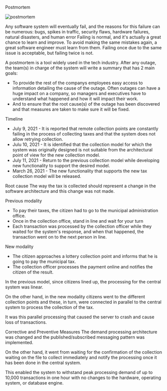 Postmortem


![postmortem](https://user-images.githubusercontent.com/105058306/215735776-7a04bf06-38cc-42c9-ae7c-91434131b98b.gif)






Any software system will eventually fail, and the reasons for this failure can be numerous: bugs, spikes in traffic, security flaws, hardware failures, natural disasters, and human error Failing is normal, and it's actually a great chance to learn and improve. To avoid making the same mistakes again, a great software engineer must learn from them. Failing once due to the same issue is acceptable, but failing twice is not.

A postmortem is a tool widely used in the tech industry. After any outage, the team(s) in charge of the system will write a summary that has 2 main goals:

* To provide the rest of the companys employees easy access to information detailing the cause of the outage. Often outages can have a huge impact on a company, so managers and executives have to understand what happened and how it will impact their work.
* And to ensure that the root cause(s) of the outage has been discovered and that measures are taken to make sure it will be fixed.

Timeline
* July 9, 2021 - It is reported that remote collection points are constantly failing in the process of collecting taxes and that the system does not allow retrying collection.
* Julu 10, 2021 - It is identified that the collection model for which the system was originally designed is not suitable from the architectural point of view for the new collection model.
* July 11, 2021 - Return to the previous collection model while developing new functionality to support the desired model.
* March 26, 2021 - The new functionality that supports the new tax collection model will be released.

Root cause
The way the tax is collected should represent a change in the software architecture and this change was not made.

Previous modality

* To pay their taxes, the citizen had to go to the municipal administration office.
* Once in the collection office, stand in line and wait for your turn
* Each transaction was processed by the collection officer while they waited for the system's response, and when that happened, the transaction went on to the next person in line.

New modality

* The citizen approaches a lottery collection point and informs that he is going to pay the municipal tax.
* The collection officer processes the payment online and notifies the citizen of the result.

In the previous model, since citizens lined up, the processing for the central system was linear.

On the other hand, in the new modality citizens went to the different collection points and these, in turn, were connected in parallel to the central system to process the collection of the tax.

It was this parallel processing that caused the server to crash and cause loss of transactions.

Corrective and Preventive Measures
The demand processing architecture was changed and the published/subscribed messaging pattern was implemented.

On the other hand, it went from waiting for the confirmation of the collection waiting on the file to collect immediately and notify the processing once it has been done in the central system.

This enabled the system to withstand peak processing demand of up to 10,000 transactions in one hour with no changes to the hardware, operating system, or database engine.
